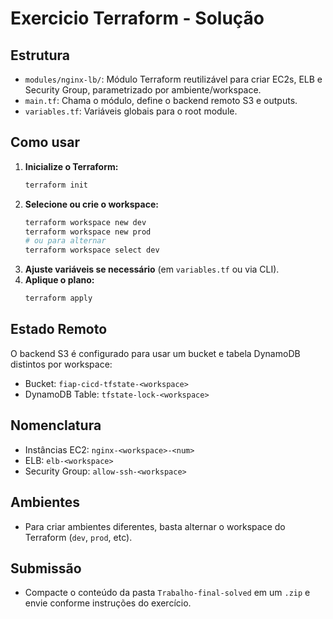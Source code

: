 # Exercicio Terraform - Solução

## Estrutura

- `modules/nginx-lb/`: Módulo Terraform reutilizável para criar EC2s, ELB e Security Group, parametrizado por ambiente/workspace.
- `main.tf`: Chama o módulo, define o backend remoto S3 e outputs.
- `variables.tf`: Variáveis globais para o root module.

## Como usar

1. **Inicialize o Terraform:**
   ```sh
   terraform init
   ```
2. **Selecione ou crie o workspace:**
   ```sh
   terraform workspace new dev
   terraform workspace new prod
   # ou para alternar
   terraform workspace select dev
   ```
3. **Ajuste variáveis se necessário** (em `variables.tf` ou via CLI).
4. **Aplique o plano:**
   ```sh
   terraform apply
   ```

## Estado Remoto
O backend S3 é configurado para usar um bucket e tabela DynamoDB distintos por workspace:
- Bucket: `fiap-cicd-tfstate-<workspace>`
- DynamoDB Table: `tfstate-lock-<workspace>`

## Nomenclatura
- Instâncias EC2: `nginx-<workspace>-<num>`
- ELB: `elb-<workspace>`
- Security Group: `allow-ssh-<workspace>`

## Ambientes
- Para criar ambientes diferentes, basta alternar o workspace do Terraform (`dev`, `prod`, etc).

## Submissão
- Compacte o conteúdo da pasta `Trabalho-final-solved` em um `.zip` e envie conforme instruções do exercício. 